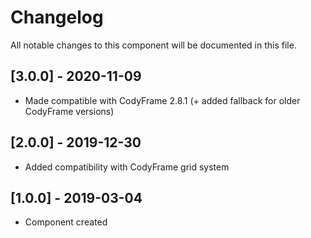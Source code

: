 # Changelog
All notable changes to this component will be documented in this file.

## [3.0.0] - 2020-11-09
- Made compatible with CodyFrame 2.8.1 (+ added fallback for older CodyFrame versions)
 
## [2.0.0] - 2019-12-30
- Added compatibility with CodyFrame grid system

## [1.0.0] - 2019-03-04
- Component created
